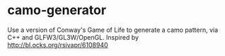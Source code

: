 camo-generator
===============

Use a version of Conway's Game of Life to generate a camo pattern, via C++ and GLFW3/GL3W/OpenGL. Inspired by http://bl.ocks.org/rsivapr/6108940
